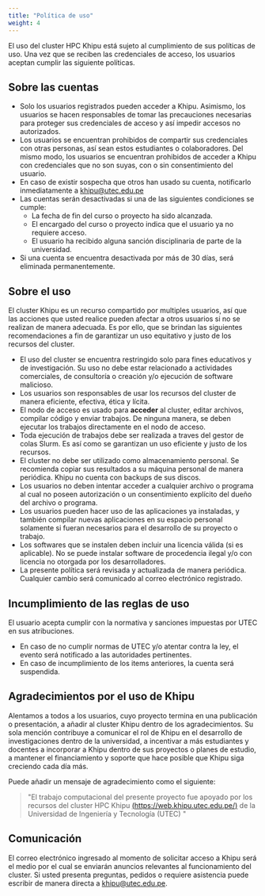 ```yaml
---
title: "Política de uso"
weight: 4
---
```


El uso del cluster HPC Khipu está sujeto al cumplimiento de sus políticas de uso. Una vez que se reciben las credenciales de acceso, los usuarios aceptan cumplir las siguiente políticas. 

## Sobre las cuentas

- Solo los usuarios registrados pueden acceder a Khipu. Asimismo, los usuarios se hacen responsables de tomar las precauciones necesarias para proteger sus credenciales de acceso y así impedir accesos no autorizados. 
- Los usuarios se encuentran prohibidos de compartir sus credenciales con otras personas, así sean estos estudiantes o colaboradores. Del mismo modo, los usuarios se encuentran prohibidos de acceder a Khipu con credenciales que no son suyas, con o sin consentimiento del usuario. 
- En caso de existir sospecha que otros han usado su cuenta, notificarlo inmediatamente a [khipu@utec.edu.pe](mailto:khipu@utec.edu.pe) 
- Las cuentas serán desactivadas si una de las siguientes condiciones se cumple:
  - La fecha de fin del curso o proyecto ha sido alcanzada.
  - El encargado del curso o proyecto indica que el usuario ya no requiere acceso.
  - El usuario ha recibido alguna sanción disciplinaria de parte de la universidad.
- Si una cuenta se encuentra desactivada por más de 30 días, será eliminada permanentemente. 


## Sobre el uso

El cluster Khipu es un recurso compartido por multiples usuarios, así que las acciones que usted realice pueden afectar a otros usuarios si no se realizan de manera adecuada. Es por ello, que se brindan las siguientes recomendaciones a fin de garantizar un uso equitativo y justo de los recursos del cluster.

  - El uso del cluster se encuentra restringido solo para fines educativos y de investigación. Su uso no debe estar relacionado a actividades comerciales, de consultoría o creación y/o ejecución de software malicioso.
  - Los usuarios son responsables de usar los recursos del cluster de manera eficiente, efectiva, ética y lícita.
  - El nodo de acceso es usado para **acceder** al cluster, editar archivos, compilar código y enviar trabajos. De ninguna manera, se deben ejecutar los trabajos directamente en el nodo de acceso.
  - Toda ejecución de trabajos debe ser realizada a traves del gestor de colas Slurm. Es así como se garantizan un uso eficiente y justo de los recursos.
  - El cluster no debe ser utilizado como almacenamiento personal. Se recomienda copiar sus resultados a su máquina personal de manera periódica. Khipu no cuenta con backups de sus discos.
  - Los usuarios no deben intentar acceder a cualquier archivo o programa al cual no poseen autorización o un consentimiento explícito del dueño del archivo o programa.
  - Los usuarios pueden hacer uso de las aplicaciones ya instaladas, y también compilar nuevas aplicaciones en su espacio personal solamente si fueran necesarios para el desarrollo de su proyecto o trabajo.
  - Los softwares que se instalen deben incluir una licencia válida (si es aplicable). No se puede instalar software de procedencia ilegal y/o con licencia no otorgada por los desarrolladores.
  - La presente política será revisada y actualizada de manera periódica. Cualquier cambio será comunicado al correo electrónico registrado.

## Incumplimiento de las reglas de uso

El usuario acepta cumplir con la normativa y sanciones impuestas por UTEC en sus atribuciones. 
  - En caso de no cumplir normas de UTEC y/o atentar contra la ley, el evento será notificado a las autoridades pertinentes. 
  - En caso de incumplimiento de los items anteriores, la cuenta será suspendida. 

## Agradecimientos por el uso de Khipu

Alentamos a todos a los usuarios, cuyo proyecto termina en una publicación o presentación, a añadir al cluster Khipu dentro de los agradecimientos. Su sola mención contribuye a comunicar el rol de Khipu en el desarrollo de investigaciones dentro de la universidad, a incentivar a más estudiantes y docentes a incorporar a Khipu dentro de sus proyectos o planes de estudio, a mantener el financiamiento y soporte que hace posible que Khipu siga creciendo cada día más. 

Puede añadir un mensaje de agradecimiento como el siguiente:

> "El trabajo computacional del presente proyecto fue apoyado por los recursos del cluster HPC Khipu [(https://web.khipu.utec.edu.pe/)](https://web.khipu.utec.edu.pe/) de la Universidad de Ingeniería y Tecnología (UTEC) "

## Comunicación

El correo electrónico ingresado al momento de solicitar acceso a Khipu será el medio por el cual se enviarán anuncios relevantes al funcionamiento del cluster. Si usted presenta preguntas, pedidos o requiere asistencia puede escribir de manera directa a [khipu@utec.edu.pe](mailto:khipu@utec.edu.pe). 
